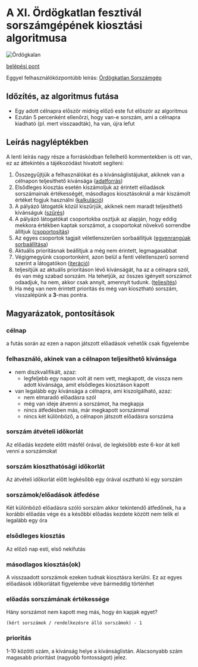 # A XI. Ördögkatlan fesztivál sorszámgépének kiosztási algoritmusa

![Ördögkalan](http://messzevan.hu/oklogo.jpg)

[belépési pont](https://github.com/silexstrings/ordogkatlan-sorszamgep/blob/master/ordogkatlan/ops/distribution/processor/Calculator.scala#L31)

Eggyel felhasználóközpontúbb leírás: [Ördögkatlan Sorszámgép](http://www.ordogkatlan.hu/2017/07/itt-az-ordogkatlan-sorszamgep.html)

## Időzítés, az algoritmus futása

 * Egy adott célnapra először midnig előző este fut először az algoritmus
 * Ezután 5 percenként ellenőrzi, hogy van-e sorszám, ami a célnapra kiadható (pl. mert visszaadták), ha van, újra lefut

## Leírás nagyléptékben

A lenti leírás nagy része a forráskódban fellelhető kommentekben is ott van, ez az áttekintés a tájékozódást hivatott segíteni:


 1. Összegyűjtjük a felhasználókat és a kívánságlistájukat, akiknek van a célnapon teljesíthető kívánsága ([adatforrás](https://github.com/silexstrings/ordogkatlan-sorszamgep/blob/master/ordogkatlan/ops/distribution/ds/CalculatorDataSource.scala#L93))
 2. Elsődleges kiosztás esetén kiszámoljuk az érintett előadások sorszámainak értékességét, másodlagos kiosztásoknál a már kiszámolt értéket fogjuk használni ([kalkuláció](https://github.com/silexstrings/ordogkatlan-sorszamgep/blob/master/ordogkatlan/ops/distribution/processor/Calculator.scala#L31))
 3. A pályázó látogatók közül kiszűrjük, akiknek nem maradt teljesíthető kívánságuk ([szűrés](https://github.com/silexstrings/ordogkatlan-sorszamgep/blob/master/ordogkatlan/ops/distribution/processor/plugins/FilterFulfillable.scala#L19))
 4. A pályázó látogatókat csoportokba osztjuk az alapján, hogy eddig mekkora értékben kaptak sorszámot, a csoportokat növekvő sorrendbe állítjuk ([csoportosítás](https://github.com/silexstrings/ordogkatlan-sorszamgep/blob/master/ordogkatlan/ops/distribution/processor/plugins/GroupApplicants.scala#L25))
 5. Az egyes csoportok tagjait véletlenszerűen sorbaállítjuk ([egyenrangúak sorbaállítása](https://github.com/silexstrings/ordogkatlan-sorszamgep/blob/master/ordogkatlan/ops/distribution/processor/plugins/OrderApplicants.scala#L30))
 6. Aktuális prioritásnak beállítjuk a még nem érintett, legmagasabbat
 7. Végigmegyünk csoportonként, azon belül a fenti véletlenszerű sorrend szerint a látogatókon ([iteráció](https://github.com/silexstrings/ordogkatlan-sorszamgep/blob/master/ordogkatlan/ops/distribution/processor/Calculator.scala#L122))
 8. teljesítjük az aktuális prioritáson lévő kívánságát, ha az a célnapra szól, és van még szabad sorszám. Ha tehetjük, az összes igényelt sorszámot odaadjuk, ha nem, akkor csak annyit, amennyit tudunk. ([teljesítés](https://github.com/silexstrings/ordogkatlan-sorszamgep/blob/master/ordogkatlan/ops/distribution/processor/plugins/WishFulfiller.scala#L16))
 9. Ha még van nem érintett prioritás és még van kiosztható sorszám, visszalépünk a **3**-mas pontra.


## Magyarázatok, pontosítások

### célnap
a futás során az ezen a napon játszott előadások vehetők csak figyelembe

### felhasználó, akinek van a célnapon teljesíthető kívánsága

* nem diszkvalifikált, azaz:
  * legfeljebb egy napon volt át nem vett, megkapott, de vissza nem adott kívánsága, amit elsődleges kiosztáson kapott
* van legalább egy kívánsága a célnapra, ami kiszolgálható, azaz:
  * nem elmaradó előadásra szól
  * még van ideje átvenni a sorszámot, ha megkapja
  * nincs átfedésben más, már megkapott sorszámmal
  * nincs két különböző, a célnapon játszott előadásra sorszáma

### sorszám átvételi időkorlát
Az előadás kezdete előtt másfél órával, de legkésőbb este 6-kor át kell venni a sorszámokat

### sorszám kioszthatósági időkorlát
Az átvételi időkorlát előtt legkésőbb egy órával osztható ki egy sorszám

### sorszámok/előadások átfedése
Két különböző előadásra szóló sorszám akkor tekintendő átfedőnek, ha a korábbi előadás vége és a későbbi előadás kezdete között nem telik el legalább egy óra

### elsődleges kiosztás
Az előző nap esti, első nekifutás

### másodlagos kiosztás(ok)
A visszaadott sorszámok ezeken tudnak kiosztásra kerülni. Ez az egyes előadások időkorlátait figyelembe véve bármeddig történhet

### előadás sorszámának értékessége
Hány sorszámot nem kapott meg más, hogy én kapjak egyet?

```
(kért sorszámok / rendelkezésre álló sorszámok) - 1
```

### prioritás
1-10 közötti szám, a kívánság helye a kívánságlistán. Alacsonyabb szám magasabb prioritást (nagyobb fontosságot) jelez.

